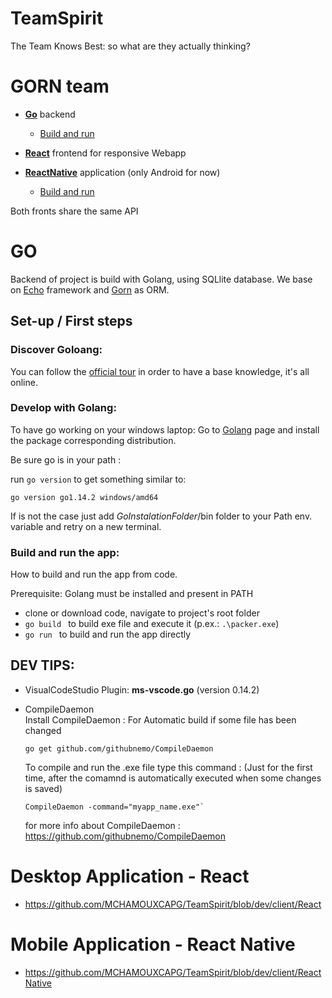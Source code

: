 # TeamSpirit
The Team Knows Best: so what are they actually thinking?


# GORN team


- **[Go](#go)** backend 
    - [Build and run](#build-and-run-the-app)
- **[React](#react)** frontend for responsive Webapp
   
- **[ReactNative](#react-native)** application (only Android for now)
    - [Build and run](#build-and-run)

Both fronts share the same API


# GO

Backend of project is build with Golang, using SQLlite database. 
We base on [Echo](https://echo.labstack.com/) framework and [Gorn](https://gorm.io/) as ORM.


## Set-up / First steps

### **Discover Goloang**: 
You can follow the [official tour](https://tour.golang.org/) in order to have a base knowledge, it's all online.

### **Develop with Golang**: 

To have go working on your windows laptop:
Go to [Golang](https://golang.org/) page and install the package corresponding distribution.

Be sure go is in your path :

run ```go version``` to get something similar to:
```
go version go1.14.2 windows/amd64
```
If is not the case just add *GoInstalationFolder*/bin folder to your Path env. variable and retry on a new terminal.



### **Build and run** the app: 

How to build and run the app from code.

Prerequisite:  Golang must be installed and present in PATH

- clone or download code, navigate to project's root folder
- ```go build ``` to build exe file and execute it (p.ex.: ```.\packer.exe```)
- ```go run ``` to build and run the app directly


## DEV TIPS:
 
- VisualCodeStudio Plugin: **ms-vscode.go** (version 0.14.2)
    
- CompileDaemon    
    Install CompileDaemon : For Automatic build if some file has been changed
    ```
    go get github.com/githubnemo/CompileDaemon
    ```
    To compile and run the .exe file type this command : (Just for the first time, after the comamnd is automatically executed when some changes is saved)
    ````
    CompileDaemon -command="myapp_name.exe"`
    ````
    for more info about CompileDaemon : https://github.com/githubnemo/CompileDaemon
    

# Desktop Application - React

- https://github.com/MCHAMOUXCAPG/TeamSpirit/blob/dev/client/React


# Mobile Application - React Native 

- https://github.com/MCHAMOUXCAPG/TeamSpirit/blob/dev/client/ReactNative
